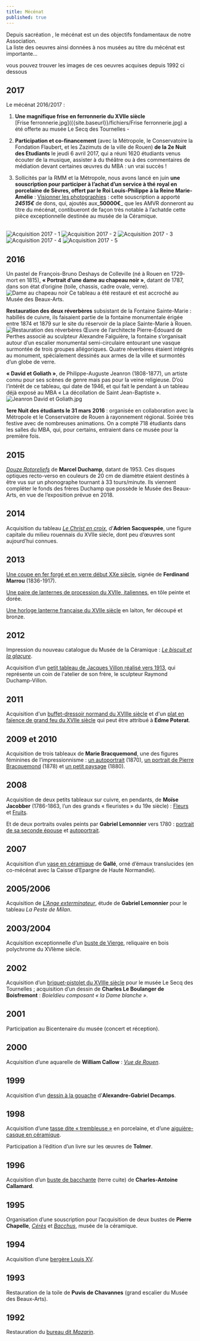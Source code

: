 ```yaml
---
title: Mécénat
published: true
---
```

Depuis sacréation , le mécénat est un des objectifs fondamentaux de notre Association.  
La liste des oeuvres ainsi données à nos musées au titre du mécénat est importante...  

vous pouvez trouver les images de ces oeuvres acquises depuis 1992 ci dessous  





## 2017  
 Le mécénat 2016/2017 :  
 1) **Une magnifique frise en ferronnerie du XVIIe siècle**  
 [Frise ferronnerie.jpg]({{site.baseurl}}/fichiers/Frise ferronnerie.jpg)
 a été offerte au musée Le Secq des Tournelles -  
 
2) **Participation et co-financement** (avec la Métropole, le Conservatoire la Fondation Flaubert, et les Zazimuts de la ville de Rouen) **de la 2e Nuit des Etudiants** le jeudi 6 avril 2017, qui a réuni 1620 étudiants venus écouter de la musique, assister à du théâtre ou à des commentaires de médiation devant certaines œuvres du MBA : un vrai succès !  

3) Sollicités par la RMM et la Métropole, nous avons lancé en juin **une souscription pour
participer à l’achat d’un service à thé royal en porcelaine de Sèvres, offert par le Roi Louis-Philippe**
**à la Reine Marie-Amélie** : [Visionner les photographies](#photos) : cette souscription a apporté _**24515€**_ de dons, qui, ajoutés aux_**50000€**_ que les AMVR donneront au titre du mécénat, contibueront de façon très notable à l’achatde cette pièce exceptionnelle destinée au musée de la Céramique.

<a name="photos"></a>  
![Acquisition 2017 - 1](/fichiers/acquisition-2017/acquisition-2017-1.jpg)
![Acquisition 2017 - 2](/fichiers/acquisition-2017/acquisition-2017-5.jpg)
![Acquisition 2017 - 3](/fichiers/acquisition-2017/acquisition-2017-2.jpg)
![Acquisition 2017 - 4](/fichiers/acquisition-2017/acquisition-2017-3.jpg)
![Acquisition 2017 - 5](/fichiers/acquisition-2017/acquisition-2017-4.jpg)







## 2016  

Un pastel de François-Bruno Deshays de Colleville (né à Rouen en 1729- mort en 1815), **« Portrait d’une dame au chapeau noir »**, datant de 1787, dans son état d’origine (toile, chassis, cadre ovale, verre).
![Dame au chapeau noir]({{site.baseurl}}/fichiers/oeuvres/2016-deshays-de-colleville.jpg)
 Ce tableau a été restauré et est accroché au Musée des Beaux-Arts.  

**Restauration des deux réverbères** subsistant de la Fontaine Sainte-Marie : habillés de cuivre, ils faisaient partie de la fontaine monumentale érigée entre 1874 et 1879 sur le site du réservoir de la place Sainte-Marie à Rouen.
![Restauration des réverbères]({{site.baseurl}}/fichiers/oeuvres/2016-reverbere.jpg)
Œuvre de l’architecte Pierre-Édouard de Perthes associé au sculpteur Alexandre Falguière, la fontaine s’organisait autour d’un escalier monumental semi-circulaire entourant une vasque surmontée de trois groupes allégoriques. Quatre réverbères étaient intégrés au monument, spécialement dessinés aux armes de la ville et surmontés d’un globe de verre.

**« David et Goliath »**, de Philippe-Auguste Jeanron (1808-1877), un artiste connu pour ses scènes de genre mais pas pour la veine religieuse. D’où l’intérêt de ce tableau, qui date de 1946, et qui fait le pendant à un tableau déjà exposé au MBA « La décollation de Saint Jean-Baptiste ».
![Jeanron David et Goliath.jpg]({{site.baseurl}}/fichiers/oeuvres/2016-jeanron-david-et-goliath.jpg)

**1ere Nuit des étudiants le 31 mars 2016** : organisée en collaboration avec la Métropole et le Conservatoire de Rouen à rayonnement régional. Soirée très festive avec de nombreuses animations. On a compté 718 étudiants dans les salles du MBA, qui, pour certains, entraient dans ce musée pour la première fois.

## 2015

[*Douze Rotoreliefs*](/pages/mecenat/2015-duchamp.html) de **Marcel Duchamp**, datant de 1953. Ces disques optiques recto-verso en couleurs de 20 cm de diamètre étaient destinés à être vus sur un phonographe tournant à 33 tours/minute. Ils viennent compléter le fonds des frères Duchamp que possède le Musée des Beaux-Arts, en vue de l’exposition prévue en 2018.

## 2014

Acquisition du tableau [*Le Christ en croix*](/pages/mecenat/2014-sacquespee.html), d’**Adrien Sacquespée**, une figure capitale du milieu rouennais du XVIIe siècle, dont peu d’œuvres sont aujourd’hui connues.

## 2013

[Une coupe en fer forgé et en verre début XXe siècle](/pages/mecenat/2013-coupe-marrou.html), signée de **Ferdinand Marrou** (1836-1917).

[Une paire de lanternes de procession du XVIIe, italiennes](/pages/mecenat/2013-lanterne.html), en tôle peinte et dorée.

[Une horloge lanterne française du XVIIe siècle](/pages/mecenat/2013-horloge.html) en laiton, fer découpé et bronze.

## 2012

Impression du nouveau catalogue du Musée de la Céramique : [*Le biscuit et la glaçure*](/pages/mecenat/2012-le-biscuit-et-la-glacure.html).

Acquisition d’un [petit tableau de Jacques Villon réalisé vers 1913](/pages/mecenat/2012-villon.html), qui représente un coin de l'atelier de son frère, le sculpteur Raymond Duchamp-Villon.

## 2011

Acquisition d'un [buffet-dressoir normand du XVIIIe siècle](/pages/mecenat/2011-buffet.html) et d'un [plat en faïence de grand feu du XVIIe siècle](/pages/mecenat/2011-plat.html) qui peut être attribué à **Edme Poterat**.

## 2009 et 2010

Acquisition de trois tableaux de **Marie Bracquemond**, une des figures féminines de l’impressionnisme : [un autoportrait](/pages/mecenat/2010-autoportrait.html) (1870), [un portrait de Pierre Bracquemond](/pages/mecenat/2010-portrait.html) (1878) et [un petit paysage](/pages/mecenat/2010-paysage.html) (1880).

## 2008

Acquisition de deux petits tableaux sur cuivre, en pendants, de **Moïse Jacobber** (1786-1863, l’un des grands « fleuristes » du 19e siècle) : [Fleurs](/pages/mecenat/2008-jaccober-fleurs.html) et [Fruits](/pages/mecenat/2008-jaccober-fruits.html).

Et de deux portraits ovales peints par **Gabriel Lemonnier** vers 1780 : [portrait de sa seconde épouse](/pages/mecenat/2008-lemonnier-epouse.html) et [autoportrait](/pages/mecenat/2008-lemonnier-autoportrait.html).

## 2007

Acquisition d’un [vase en céramique](/pages/mecenat/2007-vase-galle.html) de **Gallé**, orné d’émaux translucides (en co-mécénat avec la Caisse d’Epargne de Haute Normandie).

## 2005/2006

Acquisition de [*L’Ange exterminateur*](/pages/mecenat/2006-lemonnier.html), étude de **Gabriel Lemonnier** pour le tableau *La Peste de Milan*.

## 2003/2004

Acquisition exceptionnelle d’un [buste de Vierge](/pages/mecenat/2003-buste-vierge.html), reliquaire en bois polychrome du XVIème siècle.

## 2002

Acquisition d’un [briquet-pistolet du XVIIIe siècle](/pages/mecenat/2002-briquet-pistolet.html) pour le musée Le Secq des Tournelles ; acquisition d’un dessin de **Charles Le Boulanger de Boisfremont** : *Boieldieu composant « la Dame blanche »*.

## 2001

Participation au Bicentenaire du musée (concert et réception).

## 2000

Acquisition d’une aquarelle de **William Callow** : [*Vue de Rouen*](/pages/mecenat/2000-callow.html).

## 1999

Acquisition d’un [dessin à la gouache](/pages/mecenat/1999-decamps.html) d’**Alexandre-Gabriel Decamps**.

## 1998

Acquisition d’une [tasse dite « trembleuse »](/pages/mecenat/1997-trembleuse.html) en porcelaine, et d’une [aiguière-casque en céramique](/pages/mecenat/1998-aiguiere-casque.html).

Participation à l’édition d’un livre sur les œuvres de **Tolmer**.

## 1996

Acquisition d’un [buste de bacchante](/pages/mecenat/1997-callamard.html) (terre cuite) de **Charles-Antoine Callamard**.

## 1995

Organisation d’une souscription pour l’acquisition de deux bustes de **Pierre Chapelle**, [*Cérès*](/pages/mecenat/1995-buste-ceres.html) et [*Bacchus*](/pages/mecenat/1995-buste-bacchus.html), musée de la céramique.

## 1994

Acquisition d’une [bergère Louis XV](/pages/mecenat/1994-bergere.html).

## 1993

Restauration de la toile de **Puvis de Chavannes** (grand escalier du Musée des Beaux-Arts).

## 1992

Restauration du [bureau dit *Mazarin*](/pages/mecenat/1992-bureau-mazarin.html).
